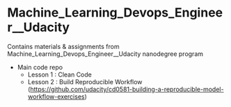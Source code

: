 # Machine_Learning_Devops_Engineer__Udacity
Contains materials &amp; assignments from Machine_Learning_Devops_Engineer__Udacity nanodegree program

- Main code repo
  - Lesson 1 : Clean Code
  - Lesson 2 : Build Reproducible Workflow (https://github.com/udacity/cd0581-building-a-reproducible-model-workflow-exercises)  

